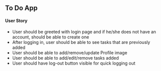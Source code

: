 ## To Do App

#### User Story
- User should be greeted with login page and if he/she does not have an account, should be able to create one 
- After logging in, user should be able to see tasks that are previously added
- User should be able to add/remove/update Profile image
- User should be able to add/edit/remove tasks added
- User should have log-out button visible for quick logging out